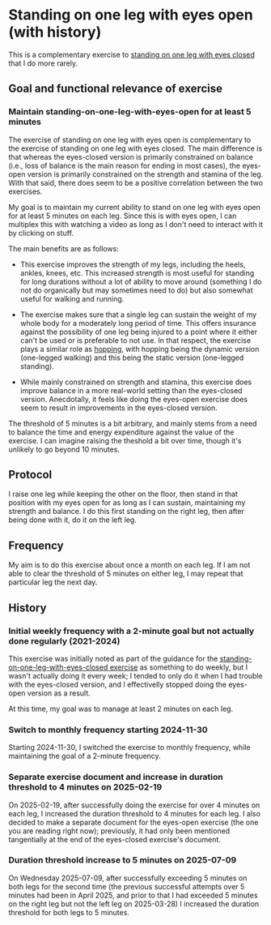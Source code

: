 # Standing on one leg with eyes open (with history)

This is a complementary exercise to [standing on one leg with eyes
closed](standing-on-one-leg-with-eyes-closed-with-history.md) that I
do more rarely.

## Goal and functional relevance of exercise

### Maintain standing-on-one-leg-with-eyes-open for at least 5 minutes

The exercise of standing on one leg with eyes open is complementary to
the exercise of standing on one leg with eyes closed. The main
difference is that whereas the eyes-closed version is primarily
constrained on balance (i.e., loss of balance is the main reason for
ending in most cases), the eyes-open version is primarily constrained
on the strength and stamina of the leg. With that said, there does
seem to be a positive correlation between the two exercises.

My goal is to maintain my current ability to stand on one leg with
eyes open for at least 5 minutes on each leg. Since this is with eyes
open, I can multiplex this with watching a video as long as I don't
need to interact with it by clicking on stuff.

The main benefits are as follows:

* This exercise improves the strength of my legs, including the heels,
  ankles, knees, etc. This increased strength is most useful for
  standing for long durations without a lot of ability to move around
  (something I do not do organically but may sometimes need to do) but
  also somewhat useful for walking and running.

* The exercise makes sure that a single leg can sustain the weight of
  my whole body for a moderately long period of time. This offers
  insurance against the possibility of one leg being injured to a
  point where it either can't be used or is preferable to not use. In
  that respect, the exercise plays a similar role as
  [hopping](hopping-with-history.md), with hopping being the dynamic
  version (one-legged walking) and this being the static version
  (one-legged standing).

* While mainly constrained on strength and stamina, this exercise does
  improve balance in a more real-world setting than the eyes-closed
  version. Anecdotally, it feels like doing the eyes-open exercise
  does seem to result in improvements in the eyes-closed version.

The threshold of 5 minutes is a bit arbitrary, and mainly stems from a
need to balance the time and energy expenditure against the value of
the exercise. I can imagine raising the theshold a bit over time,
though it's unlikely to go beyond 10 minutes.

## Protocol

I raise one leg while keeping the other on the floor, then stand in
that position with my eyes open for as long as I can sustain,
maintaining my strength and balance. I do this first standing on the
right leg, then after being done with it, do it on the left leg.

## Frequency

My aim is to do this exercise about once a month on each leg. If I am
not able to clear the threshold of 5 minutes on either leg, I may
repeat that particular leg the next day.

## History

### Initial weekly frequency with a 2-minute goal but not actually done regularly (2021-2024)

This exercise was initially noted as part of the guidance for the
[standing-on-one-leg-with-eyes-closed
exercise](standing-on-one-leg-with-eyes-closed-with-history.md) as
something to do weekly, but I wasn't actually doing it every week; I
tended to only do it when I had trouble with the eyes-closed version,
and I effectivelly stopped doing the eyes-open version as a result.

At this time, my goal was to manage at least 2 minutes on each leg.

### Switch to monthly frequency starting 2024-11-30

Starting 2024-11-30, I switched the exercise to monthly frequency,
while maintaining the goal of a 2-minute frequency.

### Separate exercise document and increase in duration threshold to 4 minutes on 2025-02-19

On 2025-02-19, after successfully doing the exercise for over 4
minutes on each leg, I increased the duration threshold to 4 minutes
for each leg. I also decided to make a separate document for the
eyes-open exercise (the one you are reading right now); previously, it
had only been mentioned tangentially at the end of the eyes-closed
exercise's document.

### Duration threshold increase to 5 minutes on 2025-07-09

On Wednesday 2025-07-09, after successfully exceeding 5 minutes on
both legs for the second time (the previous successful attempts over 5
minutes had been in April 2025, and prior to that I had exceeded 5
minutes on the right leg but not the left leg on 2025-03-28) I
increased the duration threshold for both legs to 5 minutes.
